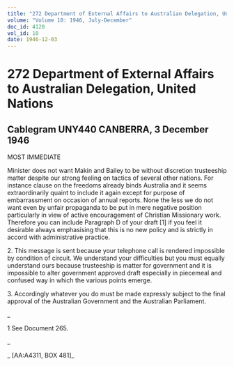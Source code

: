```yaml
---
title: "272 Department of External Affairs to Australian Delegation, United Nations"
volume: "Volume 10: 1946, July-December"
doc_id: 4120
vol_id: 10
date: 1946-12-03
---
```


# 272 Department of External Affairs to Australian Delegation, United Nations

## Cablegram UNY440 CANBERRA, 3 December 1946

MOST IMMEDIATE

Minister does not want Makin and Bailey to be without discretion trusteeship matter despite our strong feeling on tactics of several other nations. For instance clause on the freedoms already binds Australia and it seems extraordinarily quaint to include it again except for purpose of embarrassment on occasion of annual reports. None the less we do not want even by unfair propaganda to be put in mere negative position particularly in view of active encouragement of Christian Missionary work. Therefore you can include Paragraph D of your draft [1] if you feel it desirable always emphasising that this is no new policy and is strictly in accord with administrative practice.

2\. This message is sent because your telephone call is rendered impossible by condition of circuit. We understand your difficulties but you must equally understand ours because trusteeship is matter for government and it is impossible to alter government approved draft especially in piecemeal and confused way in which the various points emerge.

3\. Accordingly whatever you do must be made expressly subject to the final approval of the Australian Government and the Australian Parliament.

_

1 See Document 265.

_

_ [AA:A4311, BOX 481]_
